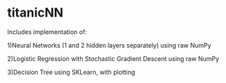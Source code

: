 # titanicNN

Includes implementation of:

1)Neural Networks (1 and 2 hidden layers separately) using raw NumPy

2)Logistic Regression with Stochastic Gradient Descent using raw NumPy

3)Decision Tree using SKLearn, with plotting
